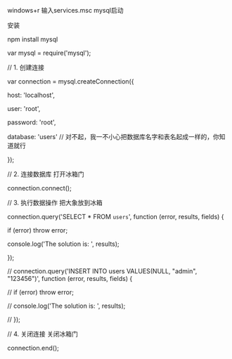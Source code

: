 windows+r  输入services.msc mysql启动



安装

 npm install mysql







var mysql = require('mysql');

// 1. 创建连接

var connection = mysql.createConnection({

  host: 'localhost',

  user: 'root',

  password: 'root',

  database: 'users' // 对不起，我一不小心把数据库名字和表名起成一样的，你知道就行

});

// 2. 连接数据库 打开冰箱门

connection.connect();

// 3. 执行数据操作 把大象放到冰箱

connection.query('SELECT * FROM `users`', function (error, results, fields) {

  if (error) throw error;

  console.log('The solution is: ', results);

});

// connection.query('INSERT INTO users VALUES(NULL, "admin", "123456")', function (error, results, fields) {

//   if (error) throw error;

//   console.log('The solution is: ', results);

// });

// 4. 关闭连接 关闭冰箱门

connection.end();